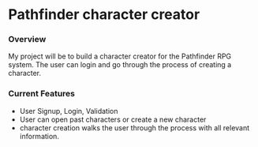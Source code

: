 # Pathfinder character creator

### Overview

My project will be to build a character creator for the Pathfinder RPG system. The user can login and go through the process of creating a character.

### Current Features

- User Signup, Login, Validation
- User can open past characters or create a new character
- character creation walks the user through the process with all relevant information.